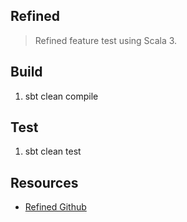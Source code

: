 Refined
-------
>Refined feature test using Scala 3.

Build
-----
1. sbt clean compile

Test
----
1. sbt clean test

Resources
---------
* [Refined Github](https://github.com/fthomas/refined)